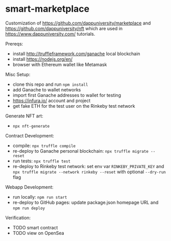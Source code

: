 # smart-marketplace

Customization of https://github.com/dappuniversity/marketplace and https://github.com/dappuniversity/nft which are used in https://www.dappuniversity.com/ tutorials.

Prereqs:

* install http://truffleframework.com/ganache local blockchain
* install https://nodejs.org/en/
* browser with Ethereum wallet like Metamask

Misc Setup:
* clone this repo and run `npm install`
* add Ganache to wallet networks
* import first Ganache addresses to wallet for testing
* https://infura.io/ account and project
* get fake ETH for the test user on the Rinkeby test network

Generate NFT art:
* `npx nft-generate`

Contract Development:
* compile: `npx truffle compile`
* re-deploy to Ganache personal blockchain: `npx truffle migrate --reset`
* run tests: `npx truffle test`
* re-deploy to Rinkeby test network: set env var `RINKEBY_PRIVATE_KEY` and `npx truffle migrate --network rinkeby --reset` with optional `--dry-run` flag

Webapp Development:
* run locally: `npm run start`
* re-deploy to GitHub pages: update package.json homepage URL and `npm run deploy`

Verification:
* TODO smart contract
* TODO view on OpenSea
